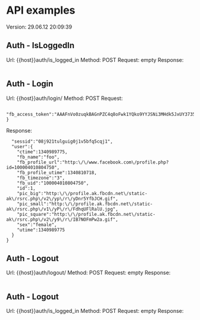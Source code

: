 # API examples #
 Version: 29.06.12 20:09:39

## Auth - IsLoggedIn ##
Url: {{host}}auth/is_logged_in
Method: POST
Request: empty
Response: 
```false
```


## Auth - Login ##
Url: {{host}}auth/login/
Method: POST
Request: 
```{
  "fb_access_token":"AAAFnVo0zuqkBAGnPZC4q8oFwk1YQko9YYJSNi3MHdk5JxUY3735n3sq9a6Us3itsQmoAv6fUPQHMINH8wcEhxWKZCQLir9XraZCCzlALYWSnw7F3ZAGH"
}
```
Response: 
```{
  "sessid":"08j921tulguig0j1v5bfq5cqj1",
  "user":{
    "ctime":1340989775,
    "fb_name":"foo",
    "fb_profile_url":"http:\/\/www.facebook.com\/profile.php?id=100004010804750",
    "fb_profile_utime":1340810718,
    "fb_timezone":"3",
    "fb_uid":"100004010804750",
    "id":1,
    "pic_big":"http:\/\/profile.ak.fbcdn.net\/static-ak\/rsrc.php\/v2\/yp\/r\/yDnr5YfbJCH.gif",
    "pic_small":"http:\/\/profile.ak.fbcdn.net\/static-ak\/rsrc.php\/v1\/yP\/r\/FdhqUFlRalU.jpg",
    "pic_square":"http:\/\/profile.ak.fbcdn.net\/static-ak\/rsrc.php\/v2\/y9\/r\/IB7NOFmPw2a.gif",
    "sex":"female",
    "utime":1340989775
  }
}
```


## Auth - Logout ##
Url: {{host}}auth/logout/
Method: POST
Request: empty
Response: 
```null
```


## Auth - Logout ##
Url: {{host}}auth/is_logged_in
Method: POST
Request: empty
Response: 
```false
```

